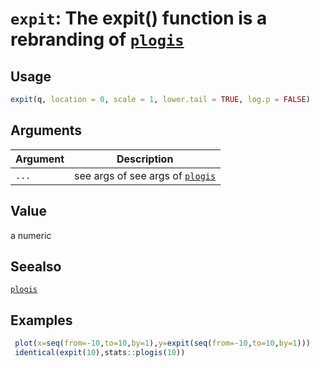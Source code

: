 # `expit`: The expit() function is a rebranding of [`plogis`](plogis.html)

## Usage

```r
expit(q, location = 0, scale = 1, lower.tail = TRUE, log.p = FALSE)
```


## Arguments

Argument      |Description
------------- |----------------
```...```     |     see args of see args of [`plogis`](plogis.html)

## Value


 a numeric


## Seealso


 [`plogis`](plogis.html) 


## Examples

```r 
 plot(x=seq(from=-10,to=10,by=1),y=expit(seq(from=-10,to=10,by=1)))
 identical(expit(10),stats::plogis(10))
 ``` 


